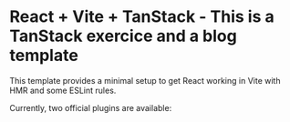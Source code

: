# React + Vite + TanStack - This is a TanStack exercice and a blog template

This template provides a minimal setup to get React working in Vite with HMR and some ESLint rules.

Currently, two official plugins are available:



